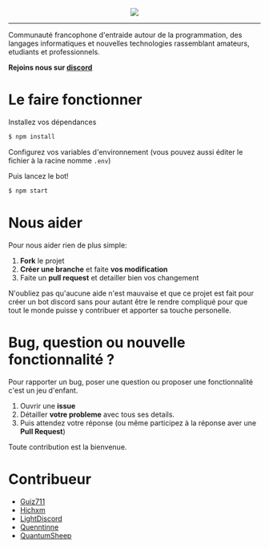 <p align="center">  

  <img src="https://cdn.discordapp.com/icons/295219533944324098/ab16e3128fe85ca4af25d36c73608e2c.png">

  ----------

  Communauté francophone d'entraide autour de la programmation, des langages informatiques et nouvelles technologies rassemblant amateurs, etudiants et professionnels.

  **Rejoins nous sur [discord](https://discord.gg/DqjWcUc)**

</p>

# Le faire fonctionner

Installez vos dépendances
```bash
$ npm install
```

Configurez vos variables d'environnement (vous pouvez aussi éditer le fichier à la racine nomme `.env`)

Puis lancez le bot!
```bash
$ npm start
```

# Nous aider

Pour nous aider rien de plus simple:

 1. **Fork** le projet
 2. **Créer une branche** et faite **vos modification**
 3. Faite un **pull request** et detailler bien vos changement

N'oubliez pas qu'aucune aide n'est mauvaise et que ce projet est fait pour créer un bot discord sans pour autant être le rendre compliqué pour que tout le monde puisse y contribuer et apporter sa touche personelle.

# Bug, question ou nouvelle fonctionnalité ?

Pour rapporter un bug, poser une question ou proposer une fonctionnalité c'est un jeu d'enfant.

1. Ouvrir une **issue**
2. Détailler **votre probleme** avec tous ses details.
3. Puis attendez votre réponse (ou même participez à la réponse aver une **Pull Request**)

Toute contribution est la bienvenue.

# Contribueur

 - [Guiz711](https://github.com/Guiz711)
 - [Hichxm](https://github.com/hichxm)
 - [LightDiscord](https://github.com/LightDiscord)
 - [Quenntinne](https://github.com/Quenntinne) 
 - [QuantumSheep](https://github.com/QuantumSheep)
